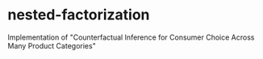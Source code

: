 # nested-factorization
Implementation of "Counterfactual Inference for Consumer Choice Across Many Product Categories"

